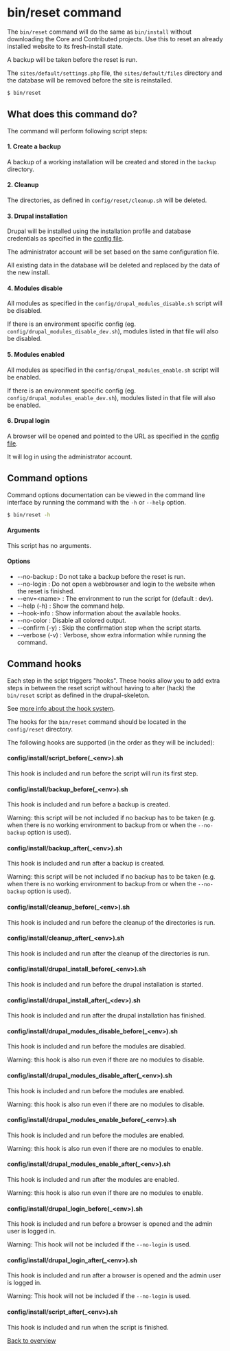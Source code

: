 # bin/reset command
The `bin/reset` command will do the same as `bin/install` without downloading
the Core and Contributed projects. Use this to reset an already installed
website to its fresh-install state.

A backup will be taken before the reset is run.

The `sites/default/settings.php` file, the `sites/default/files` directory and
the database will be removed before the site is reinstalled.

```bash
$ bin/reset
```


## What does this command do?
The command will perform following script steps:

#### 1. Create a backup
A backup of a working installation will be created and stored in the `backup`
directory.

#### 2. Cleanup
The directories, as defined in `config/reset/cleanup.sh` will be deleted.

#### 3. Drupal installation
Drupal will be installed using the installation profile and database credentials
as specified in the [config file][link-config-config].

The administrator account will be set based on the same configuration file.

All existing data in the database will be deleted and replaced by the data of
the new install.

#### 4. Modules disable
All modules as specified in the `config/drupal_modules_disable.sh` script will
be disabled.

If there is an environment specific config (eg.
`config/drupal_modules_disable_dev.sh`), modules listed in that file will also
be disabled.

#### 5. Modules enabled
All modules as specified in the `config/drupal_modules_enable.sh` script will
be enabled.

If there is an environment specific config (eg.
`config/drupal_modules_enable_dev.sh`), modules listed in that file will also
be enabled.

#### 6. Drupal login
A browser will be opened and pointed to the URL as specified in the
[config file][link-config-config].

It will log in using the administrator account.



## Command options
Command options documentation can be viewed in the command line interface by
running the command with the `-h` or `--help` option.

```bash
$ bin/reset -h
```

#### Arguments
This script has no arguments.

#### Options
- --no-backup : Do not take a backup before the reset is run.
- --no-login : Do not open a webbrowser and login to the website when the reset
  is finished.
- --env=\<name\> : The environment to run the script for (default : dev).
- --help (-h) : Show the command help.
- --hook-info : Show information about the available hooks.
- --no-color : Disable all colored output.
- --confirm (-y) : Skip the confirmation step when the script starts.
- --verbose (-v) : Verbose, show extra information while running the command.



## Command hooks
Each step in the scipt triggers "hooks". These hooks allow you to add extra
steps in between the reset script without having to alter (hack) the
`bin/reset` script as defined in the drupal-skeleton.

See [more info about the hook system][link-hooks].

The hooks for the `bin/reset` command should be located in the
`config/reset` directory.

The following hooks are supported (in the order as they will be included):


#### config/install/script_before(_\<env\>).sh
This hook is included and run before the script will run its first step.

#### config/install/backup_before(_\<env\>).sh
This hook is included and run before a backup is created.

Warning: this script will be not included if no backup has to be taken (e.g.
when there is no working environment to backup from or when the `--no-backup`
option is used).

#### config/install/backup_after(_\<env\>).sh
This hook is included and run after a backup is created.

Warning: this script will be not included if no backup has to be taken (e.g.
when there is no working environment to backup from or when the `--no-backup`
option is used).

#### config/install/cleanup_before(_\<env\>).sh
This hook is included and run before the cleanup of the directories is run.

#### config/install/cleanup_after(_\<env\>).sh
This hook is included and run after the cleanup of the directories is run.

#### config/install/drupal_install_before(_\<env\>).sh
This hook is included and run before the drupal installation is started.

#### config/install/drupal_install_after(_\<dev\>).sh
This hook is included and run after the drupal installation has finished.

#### config/install/drupal_modules_disable_before(_\<env\>).sh
This hook is included and run before the modules are disabled.

Warning: this hook is also run even if there are no modules to disable.

#### config/install/drupal_modules_disable_after(_\<env\>).sh
This hook is included and run before the modules are enabled.

Warning: this hook is also run even if there are no modules to disable.

#### config/install/drupal_modules_enable_before(_\<env\>).sh
This hook is included and run before the modules are enabled.

Warning: this hook is also run even if there are no modules to enable.

#### config/install/drupal_modules_enable_after(_\<env\>).sh
This hook is included and run after the modules are enabled.

Warning: this hook is also run even if there are no modules to enable.

#### config/install/drupal_login_before(_\<env\>).sh
This hook is included and run before a browser is opened and the admin user is
logged in.

Warning: This hook will not be included if the `--no-login` is used.

#### config/install/drupal_login_after(_\<env\>).sh
This hook is included and run after a browser is opened and the admin user is
logged in.

Warning: This hook will not be included if the `--no-login` is used.

#### config/install/script_after(_\<env\>).sh
This hook is included and run when the script is finished.



[Back to overview][link-overview]



[link-config-config]: config-config.md
[link-hooks]: hooks.md

[link-overview]: README.md
